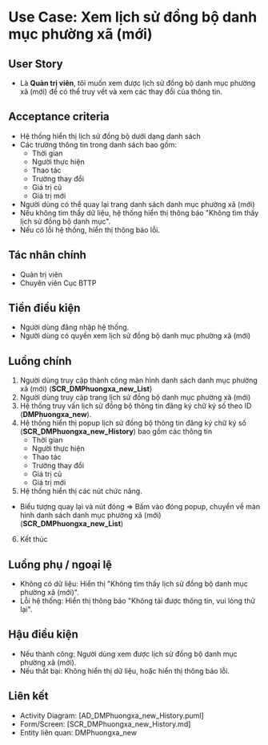 # Use Case: Xem lịch sử đồng bộ danh mục phường xã (mới)

## User Story
- Là **Quản trị viên**, tôi muốn xem được lịch sử đồng bộ danh mục phường xã (mới) để có thể truy vết và xem các thay đổi của thông tin.

## Acceptance criteria
- Hệ thống hiển thị lịch sử đồng bộ dưới dạng danh sách
- Các trường thông tin trong danh sách bao gồm: 
    - Thời gian
    - Người thực hiện
    - Thao tác
    - Trường thay đổi
    - Giá trị cũ
    - Giá trị mới
- Người dùng có thể quay lại trang danh sách danh mục phường xã (mới)
- Nếu không tìm thấy dữ liệu, hệ thống hiển thị thông báo "Không tìm thấy lịch sử đồng bộ danh mục".
- Nếu có lỗi hệ thống, hiển thị thông báo lỗi.  

## Tác nhân chính
- Quản trị viên
- Chuyên viên Cục BTTP

## Tiền điều kiện
- Người dùng đăng nhập hệ thống.
- Người dùng có quyền xem lịch sử đồng bộ danh mục phường xã (mới)

## Luồng chính
1. Người dùng truy cập thành công màn hình danh sách danh mục phường xã (mới) (**SCR_DMPhuongxa_new_List**)
2. Người dùng truy cập trang lịch sử đồng bộ danh mục phường xã (mới) 
3. Hệ thống truy vấn lịch sử đồng bộ thông tin đăng ký chữ ký số theo ID (**DMPhuongxa_new**).
4. Hệ thống hiển thị popup lịch sử đồng bộ thông tin đăng ký chữ ký số (**SCR_DMPhuongxa_new_History**) bao gồm các thông tin
    - Thời gian
    - Người thực hiện
    - Thao tác
    - Trường thay đổi
    - Giá trị cũ
    - Giá trị mới
5. Hệ thống hiển thị các nút chức năng.
- Biểu tượng quay lại và nút đóng => Bấm vào đóng popup, chuyển về màn hình danh sách danh mục phường xã (mới) (**SCR_DMPhuongxa_new_List**)
6. Kết thúc

## Luồng phụ / ngoại lệ
- Không có dữ liệu: Hiển thị "Không tìm thấy lịch sử đồng bộ danh mục phường xã (mới)".
- Lỗi hệ thống: Hiển thị thông báo "Không tải được thông tin, vui lòng thử lại".

## Hậu điều kiện
- Nếu thành công: Người dùng xem được lịch sử đồng bộ danh mục phường xã (mới).
- Nếu thất bại: Không hiển thị dữ liệu, hoặc hiển thị thông báo lỗi.

## Liên kết
- Activity Diagram: [AD_DMPhuongxa_new_History.puml]
- Form/Screen: [SCR_DMPhuongxa_new_History.md]
- Entity liên quan: DMPhuongxa_new
